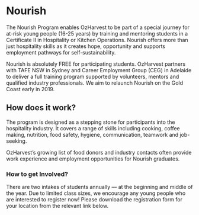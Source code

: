 # Nourish

The Nourish Program enables OzHarvest to be part of a special journey for at-risk young people \(16-25 years\) by training and mentoring students in a Certificate II in Hospitality or Kitchen Operations. Nourish offers more than just hospitality skills as it creates hope, opportunity and supports employment pathways for self-sustainability.

Nourish is absolutely FREE for participating students. OzHarvest partners with TAFE NSW in Sydney and Career Employment Group \(CEG\) in Adelaide to deliver a full training program supported by volunteers, mentors and qualified industry professionals. We aim to relaunch Nourish on the Gold Coast early in 2019.

## How does it work?

The program is designed as a stepping stone for participants into the hospitality industry. It covers a range of skills including cooking, coffee making, nutrition, food safety, hygiene, communication, teamwork and job-seeking.

OzHarvest’s growing list of food donors and industry contacts often provide work experience and employment opportunities for Nourish graduates.

### How to get Involved?

There are two intakes of students annually — at the beginning and middle of the year. Due to limited class sizes, we encourage any young people who are interested to register now! Please download the registration form for your location from the relevant link below.

